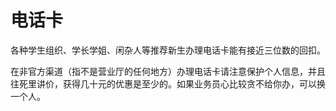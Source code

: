 # 电话卡

各种学生组织、学长学姐、闲杂人等推荐新生办理电话卡能有接近三位数的回扣。

在非官方渠道（指不是营业厅的任何地方）办理电话卡请注意保护个人信息，并且往死里讲价，获得几十元的优惠是至少的。如果业务员心比较贪不给你办，可以换一个人。
